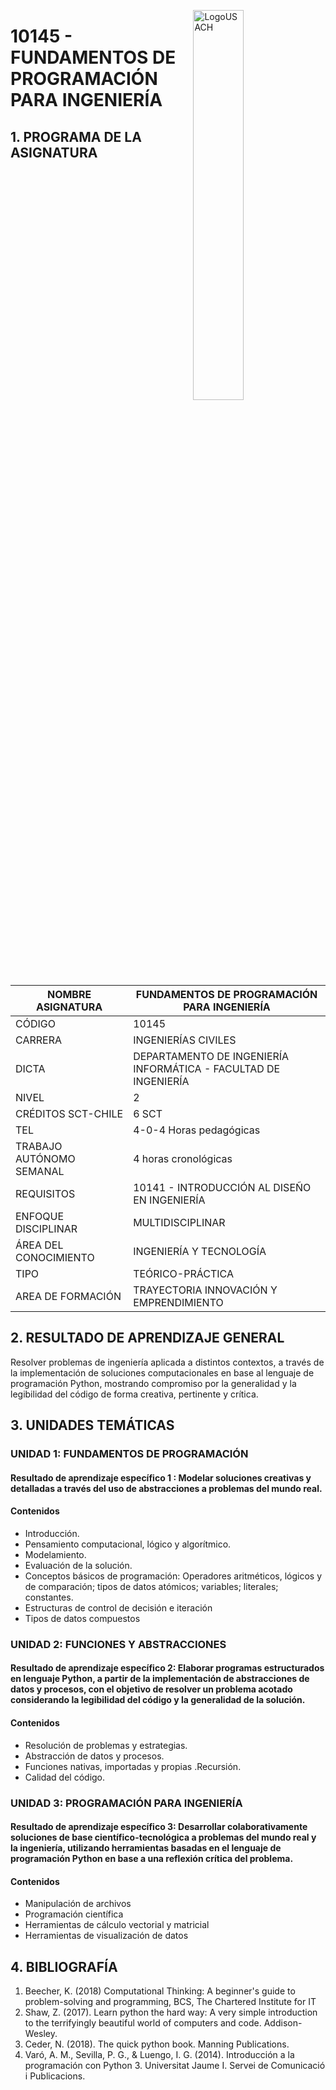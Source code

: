 <p><img src="https://progra-fing-usach.github.io/IMGs/logo-fing.png" alt="LogoUSACH" width="40%" align="right" hspace="10px" vspace="0px"></p>

# 10145 - FUNDAMENTOS DE PROGRAMACIÓN PARA INGENIERÍA

## **1. PROGRAMA DE LA ASIGNATURA**


| NOMBRE ASIGNATURA | FUNDAMENTOS DE PROGRAMACIÓN PARA INGENIERÍA |
|-------------------|---------------------------------------------|
| CÓDIGO | 10145 |
| CARRERA | INGENIERÍAS CIVILES |
| DICTA | DEPARTAMENTO DE INGENIERÍA INFORMÁTICA - FACULTAD DE INGENIERÍA |
| NIVEL | 2 |
| CRÉDITOS SCT-CHILE | 6 SCT |
| TEL| 4-0-4 Horas pedagógicas |
| TRABAJO AUTÓNOMO SEMANAL| 4 horas cronológicas|
| REQUISITOS | 10141 - INTRODUCCIÓN AL DISEÑO EN INGENIERÍA |
| ENFOQUE DISCIPLINAR | MULTIDISCIPLINAR |
| ÁREA DEL CONOCIMIENTO| INGENIERÍA Y TECNOLOGÍA|
| TIPO| TEÓRICO-PRÁCTICA |
| AREA DE FORMACIÓN| TRAYECTORIA INNOVACIÓN Y EMPRENDIMIENTO |

## **2. RESULTADO DE APRENDIZAJE GENERAL**

Resolver problemas de ingeniería aplicada a distintos contextos, a través de la implementación de soluciones computacionales en base al lenguaje de programación Python, mostrando compromiso por la generalidad y la legibilidad del código de forma creativa, pertinente y crítica.

## **3. UNIDADES TEMÁTICAS**

### **UNIDAD 1: FUNDAMENTOS DE PROGRAMACIÓN**
#### Resultado de aprendizaje específico 1 : **Modelar soluciones creativas y detalladas a través del uso de abstracciones a problemas del mundo real.** 

#### Contenidos
- Introducción. 
- Pensamiento computacional, lógico y algorítmico.
- Modelamiento.
- Evaluación de la solución.
- Conceptos básicos de programación:
Operadores aritméticos, lógicos y de
comparación; tipos de datos atómicos; variables;
literales; constantes.
- Estructuras de control de decisión e iteración
- Tipos de datos compuestos

### **UNIDAD 2: FUNCIONES Y ABSTRACCIONES**
#### Resultado de aprendizaje específico 2: **Elaborar programas estructurados en lenguaje Python, a partir de la implementación de abstracciones de  datos y procesos, con el objetivo de resolver un problema acotado considerando la legibilidad del código y la generalidad de la solución.**

#### Contenidos
- Resolución de problemas y estrategias.
- Abstracción de datos y procesos.
- Funciones nativas, importadas y propias
.Recursión.
- Calidad del código.

### UNIDAD 3: PROGRAMACIÓN PARA INGENIERÍA

#### Resultado de aprendizaje específico 3: **Desarrollar colaborativamente soluciones de base científico-tecnológica a problemas del mundo real y la ingeniería, utilizando herramientas basadas en el lenguaje de programación Python en base a una reflexión crítica del problema.**

#### Contenidos
- Manipulación de archivos
- Programación científica
- Herramientas de cálculo vectorial y matricial
- Herramientas de visualización de datos

## **4. BIBLIOGRAFÍA**

1.   Beecher, K. (2018) Computational Thinking: A beginner's guide to problem-solving and programming, BCS, The Chartered Institute for IT
2.   Shaw, Z. (2017). Learn python the hard way: A very simple introduction to the terrifyingly beautiful world of computers and code. Addison-Wesley. 
3. Ceder, N. (2018). The quick python book. Manning Publications.
4. Varó, A. M., Sevilla, P. G., & Luengo, I. G. (2014). Introducción a la programación con Python 3. Universitat Jaume I. Servei de Comunicació i Publicacions. 
